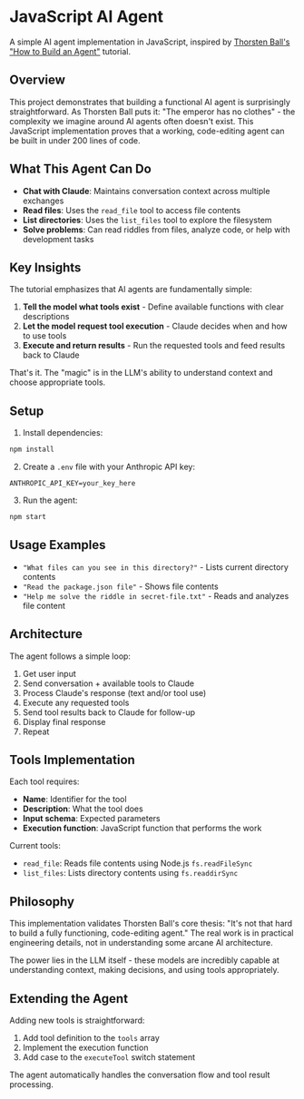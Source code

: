 # JavaScript AI Agent

A simple AI agent implementation in JavaScript, inspired by [Thorsten Ball's "How to Build an Agent"](https://ampcode.com/how-to-build-an-agent) tutorial.

## Overview

This project demonstrates that building a functional AI agent is surprisingly straightforward. As Thorsten Ball puts it: "The emperor has no clothes" - the complexity we imagine around AI agents often doesn't exist. This JavaScript implementation proves that a working, code-editing agent can be built in under 200 lines of code.

## What This Agent Can Do

- **Chat with Claude**: Maintains conversation context across multiple exchanges
- **Read files**: Uses the `read_file` tool to access file contents
- **List directories**: Uses the `list_files` tool to explore the filesystem
- **Solve problems**: Can read riddles from files, analyze code, or help with development tasks

## Key Insights

The tutorial emphasizes that AI agents are fundamentally simple:

1. **Tell the model what tools exist** - Define available functions with clear descriptions
2. **Let the model request tool execution** - Claude decides when and how to use tools
3. **Execute and return results** - Run the requested tools and feed results back to Claude

That's it. The "magic" is in the LLM's ability to understand context and choose appropriate tools.

## Setup

1. Install dependencies:
```bash
npm install
```

2. Create a `.env` file with your Anthropic API key:
```
ANTHROPIC_API_KEY=your_key_here
```

3. Run the agent:
```bash
npm start
```

## Usage Examples

- `"What files can you see in this directory?"` - Lists current directory contents
- `"Read the package.json file"` - Shows file contents
- `"Help me solve the riddle in secret-file.txt"` - Reads and analyzes file content

## Architecture

The agent follows a simple loop:
1. Get user input
2. Send conversation + available tools to Claude
3. Process Claude's response (text and/or tool use)
4. Execute any requested tools
5. Send tool results back to Claude for follow-up
6. Display final response
7. Repeat

## Tools Implementation

Each tool requires:
- **Name**: Identifier for the tool
- **Description**: What the tool does
- **Input schema**: Expected parameters
- **Execution function**: JavaScript function that performs the work

Current tools:
- `read_file`: Reads file contents using Node.js `fs.readFileSync`
- `list_files`: Lists directory contents using `fs.readdirSync`

## Philosophy

This implementation validates Thorsten Ball's core thesis: "It's not that hard to build a fully functioning, code-editing agent." The real work is in practical engineering details, not in understanding some arcane AI architecture.

The power lies in the LLM itself - these models are incredibly capable at understanding context, making decisions, and using tools appropriately.

## Extending the Agent

Adding new tools is straightforward:
1. Add tool definition to the `tools` array
2. Implement the execution function
3. Add case to the `executeTool` switch statement

The agent automatically handles the conversation flow and tool result processing.